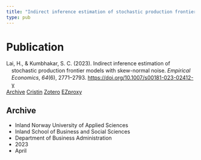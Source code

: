```yaml
---
title: "Indirect inference estimation of stochastic production frontier models with skew-normal noise"
type: pub
---
```

<h1>Publication</h1>
<article id="csl-bib-container-FBKZJ4YS" class="csl-bib-container">
  <div class="csl-bib-body" style="line-height: 1.35; padding-left: 1em; text-indent:-1em;">
  <div class="csl-entry">Lai, H., &amp; Kumbhakar, S. C. (2023). Indirect inference estimation of stochastic production frontier models with skew-normal noise. <i>Empirical Economics</i>, <i>64</i>(6), 2771&#x2013;2793. <a href="https://doi.org/10.1007/s00181-023-02412-y">https://doi.org/10.1007/s00181-023-02412-y</a></div>
</div>
  <div class="csl-bib-buttons">
    <a href="#taxonomy-article-FBKZJ4YS" class="csl-bib-button">Archive</a>
    <a href="https://app.cristin.no/results/show.jsf?id=2142268" alt="Cristin URL" class="csl-bib-button">Cristin</a>
    <a href="http://zotero.org/groups/5022929/items/FBKZJ4YS" alt="Zotero URL" class="csl-bib-button">Zotero</a>
    <a href="http://ezproxy.inn.no/login?url=https://doi.org/10.1007/s00181-023-02412-y" class="csl-bib-button">EZproxy</a>
  </div>
  <div id="csl-bib-meta-container-FBKZJ4YS"></div>
</article>
<div id="csl-bib-meta-FBKZJ4YS" class="csl-bib-meta">
  <article id="taxonomy-article-FBKZJ4YS" class="taxonomy-article">
    <h1>Archive</h1>
    <ul>
      <li>Inland Norway University of Applied Sciences</li>
      <li>Inland School of Business and Social Sciences</li>
      <li>Department of Business Administration</li>
      <li>2023</li>
      <li>April</li>
    </ul>
  </article>
</div>
